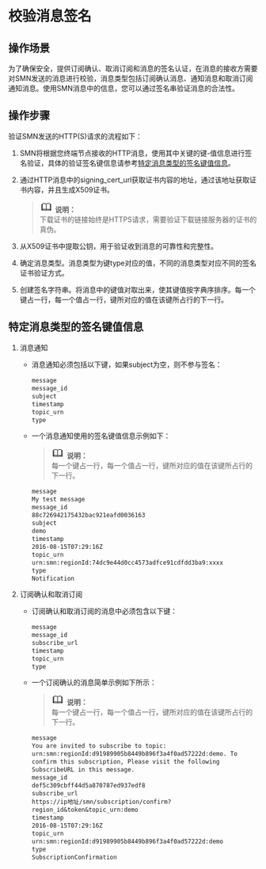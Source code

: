 # 校验消息签名<a name="smn_ug_a9003"></a>

## 操作场景<a name="section17809887144332"></a>

为了确保安全，提供订阅确认、取消订阅和消息的签名认证，在消息的接收方需要对SMN发送的消息进行校验，消息类型包括订阅确认消息、通知消息和取消订阅通知消息。使用SMN消息中的信息，您可以通过签名串验证消息的合法性。

## 操作步骤<a name="section53719410101322"></a>

验证SMN发送的HTTP\(S\)请求的流程如下：

1.  SMN将根据您终端节点接收的HTTP消息，使用其中关键的键-值信息进行签名验证，具体的验证签名键信息请参考[特定消息类型的签名键值信息](#section39070097101940)。
2.  通过HTTP消息中的signing\_cert\_url获取证书内容的地址，通过该地址获取证书内容，并且生成X509证书。

    >![](public_sys-resources/icon-note.gif) **说明：**   
    >下载证书的链接始终是HTTPS请求，需要验证下载链接服务器的证书的真伪。  

3.  从X509证书中提取公钥，用于验证收到消息的可靠性和完整性。
4.  确定消息类型。消息类型为键type对应的值，不同的消息类型对应不同的签名证书验证方式。
5.  创建签名字符串。将消息中的键值对取出来，使其键值按字典序排序。每一个键占一行，每一个值占一行，键所对应的值在该键所占行的下一行。

## 特定消息类型的签名键值信息<a name="section39070097101940"></a>

1.  消息通知
    -   消息通知必须包括以下键，如果subject为空，则不参与签名：

        ```
        message
        message_id
        subject
        timestamp
        topic_urn
        type
        ```

    -   一个消息通知使用的签名键值信息示例如下：

        >![](public_sys-resources/icon-note.gif) **说明：**   
        >每一个键占一行，每一个值占一行，键所对应的值在该键所占行的下一行。  

        ```
        message
        My test message
        message_id
        88c726942175432bac921eafd0036163
        subject
        demo
        timestamp
        2016-08-15T07:29:16Z
        topic_urn
        urn:smn:regionId:74dc9e44d0cc4573adfce91cdfdd3ba9:xxxx
        type
        Notification
        ```

2.  订阅确认和取消订阅
    -   订阅确认和取消订阅的消息中必须包含以下键：

        ```
        message
        message_id
        subscribe_url
        timestamp
        topic_urn
        type
        ```

    -   一个订阅确认的消息简单示例如下所示：

        >![](public_sys-resources/icon-note.gif) **说明：**   
        >每一个键占一行，每一个值占一行，键所对应的值在该键所占行的下一行。  

        ```
        message
        You are invited to subscribe to topic: urn:smn:regionId:d91989905b8449b896f3a4f0ad57222d:demo. To confirm this subscription, Please visit the following SubscribeURL in this message.
        message_id
        def5c309cbff44d5a870787ed937edf8
        subscribe_url
        https://ip地址/smn/subscription/confirm?region_id&token&topic_urn:demo
        timestamp
        2016-08-15T07:29:16Z
        topic_urn
        urn:smn:regionId:d91989905b8449b896f3a4f0ad57222d:demo
        type
        SubscriptionConfirmation
        ```



